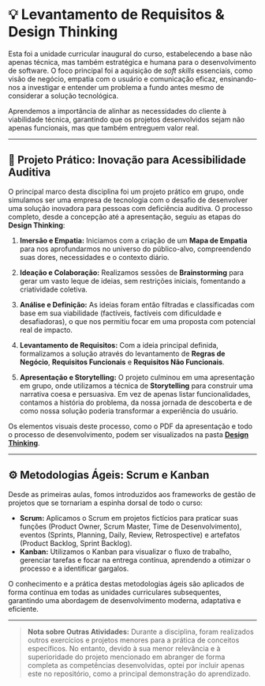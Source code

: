 # 💡 Levantamento de Requisitos & Design Thinking

Esta foi a unidade curricular inaugural do curso, estabelecendo a base não apenas técnica, mas também estratégica e humana para o desenvolvimento de software. O foco principal foi a aquisição de *soft skills* essenciais, como visão de negócio, empatia com o usuário e comunicação eficaz, ensinando-nos a investigar e entender um problema a fundo antes mesmo de considerar a solução tecnológica.

Aprendemos a importância de alinhar as necessidades do cliente à viabilidade técnica, garantindo que os projetos desenvolvidos sejam não apenas funcionais, mas que também entreguem valor real.

---

## 🚀 Projeto Prático: Inovação para Acessibilidade Auditiva

O principal marco desta disciplina foi um projeto prático em grupo, onde simulamos ser uma empresa de tecnologia com o desafio de desenvolver uma solução inovadora para pessoas com deficiência auditiva. O processo completo, desde a concepção até a apresentação, seguiu as etapas do **Design Thinking**:

1.  **Imersão e Empatia:** Iniciamos com a criação de um **Mapa de Empatia** para nos aprofundarmos no universo do público-alvo, compreendendo suas dores, necessidades e o contexto diário.

2.  **Ideação e Colaboração:** Realizamos sessões de **Brainstorming** para gerar um vasto leque de ideias, sem restrições iniciais, fomentando a criatividade coletiva.

3.  **Análise e Definição:** As ideias foram então filtradas e classificadas com base em sua viabilidade (factíveis, factíveis com dificuldade e desafiadoras), o que nos permitiu focar em uma proposta com potencial real de impacto.

4.  **Levantamento de Requisitos:** Com a ideia principal definida, formalizamos a solução através do levantamento de **Regras de Negócio**, **Requisitos Funcionais** e **Requisitos Não Funcionais**.

5.  **Apresentação e Storytelling:** O projeto culminou em uma apresentação em grupo, onde utilizamos a técnica de **Storytelling** para construir uma narrativa coesa e persuasiva. Em vez de apenas listar funcionalidades, contamos a história do problema, da nossa jornada de descoberta e de como nossa solução poderia transformar a experiência do usuário.

Os elementos visuais deste processo, como o PDF da apresentação e todo o processo de desenvolvimento, podem ser visualizados na pasta **[Design Thinking](./Design%20Thinking/)**.

---

## ⚙️ Metodologias Ágeis: Scrum e Kanban

Desde as primeiras aulas, fomos introduzidos aos frameworks de gestão de projetos que se tornariam a espinha dorsal de todo o curso:

*   **Scrum:** Aplicamos o Scrum em projetos fictícios para praticar suas funções (Product Owner, Scrum Master, Time de Desenvolvimento), eventos (Sprints, Planning, Daily, Review, Retrospective) e artefatos (Product Backlog, Sprint Backlog).
*   **Kanban:** Utilizamos o Kanban para visualizar o fluxo de trabalho, gerenciar tarefas e focar na entrega contínua, aprendendo a otimizar o processo e a identificar gargalos.

O conhecimento e a prática destas metodologias ágeis são aplicados de forma contínua em todas as unidades curriculares subsequentes, garantindo uma abordagem de desenvolvimento moderna, adaptativa e eficiente.

---

> **Nota sobre Outras Atividades:** Durante a disciplina, foram realizados outros exercícios e projetos menores para a prática de conceitos específicos. No entanto, devido à sua menor relevância e à superioridade do projeto mencionado em abranger de forma completa as competências desenvolvidas, optei por incluir apenas este no repositório, como a principal demonstração do aprendizado.